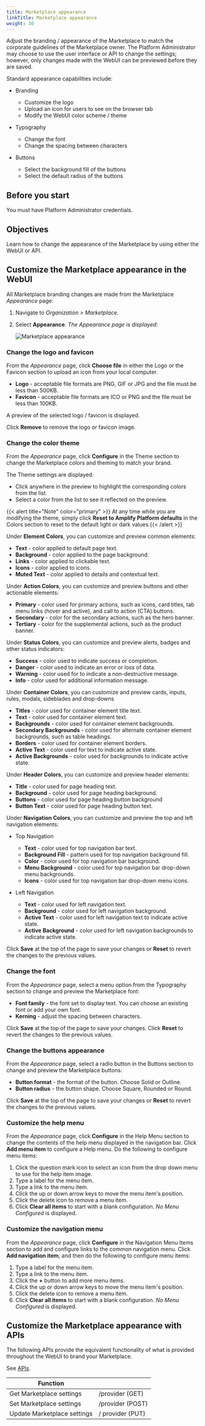 ```yaml
---
title: Marketplace appearance
linkTitle: Marketplace appearance
weight: 30
---
```


Adjust the branding / appearance of the Marketplace to match the corporate guidelines of the Marketplace owner. The Platform Administrator may choose to use the user interface or API to change the settings; however, only changes made with the WebUI can be previewed before they are saved.

Standard appearance capabilities include:

* Branding
    * Customize the logo
    * Upload an icon for users to see on the browser tab
    * Modify the WebUI color scheme / theme

* Typography
    * Change the font
    * Change the spacing between characters

* Buttons
    * Select the background fill of the buttons
    * Select the default radius of the buttons

## Before you start

You must have Platform Administrator credentials.

## Objectives

Learn how to change the appearance of the Marketplace by using either the WebUI or API.

## Customize the Marketplace appearance in the WebUI

All Marketplace branding changes are made from the Marketplace *Appearance* page:

1. Navigate to *Organization > Marketplace*.
2. Select **Appearance**. *The Appearance page is displayed*:

    ![Marketplace appearance](/Images/marketplace/marketplace_appearance.png)

### Change the logo and favicon

From the *Appearance* page, click **Choose file** in either the Logo or the Favicon section to upload an icon from your local computer.

* **Logo** - acceptable file formats are PNG, GIF or JPG and the file must be less than 500KB.
* **Favicon** - acceptable file formats are ICO or PNG and the file must be less than 100KB.

A preview of the selected logo / favicon is displayed.

Click **Remove** to remove the logo or favicon image.

### Change the color theme

From the *Appearance* page, click **Configure** in the Theme section to change the Marketplace colors and theming to match your brand.

The Theme settings are displayed:

* Click anywhere in the preview to highlight the corresponding colors from the list.
* Select a color from the list to see it reflected on the preview.

{{< alert title="Note" color="primary" >}} At any time while you are modifying the theme, simply click **Reset to Amplify Platform defaults** in the Colors section to reset to the default light or dark values.{{< /alert >}}

Under **Element Colors**, you can customize and preview common elements:

* **Text** - color applied to default page text.
* **Background** - color applied to the page background.
* **Links** - color applied to clickable text.
* **Icons** - color applied to icons.
* **Muted Text** - color applied to details and contextual text.

Under **Action Colors**, you can customize and preview buttons and other actionable elements:

* **Primary** - color used for primary actions, such as icons, card titles, tab menu links (hover and active), and call to action (CTA) buttons.
* **Secondary** - color for the secondary actions, such as the hero banner.
* **Tertiary** - color for the supplemental actions, such as the product banner.

Under **Status Colors**, you can customize and preview alerts, badges and other status indicators:

* **Success** - color used to indicate success or completion.
* **Danger** - color used to indicate an error or loss of data.
* **Warning** - color used for to indicate a non-destructive message.
* **Info** - color used for additional information message.

Under **Container Colors**, you can customize and preview cards, inputs, rules, modals, sideblades and drop-downs

* **Titles** - color used for container element title text.
* **Text** - color used for container element text.
* **Backgrounds** - color used for container element backgrounds.
* **Secondary Backgrounds** - color used for alternate container element backgrounds, such as table headings.
* **Borders** - color used for container element borders.
* **Active Text** - color used for text to indicate active state.
* **Active Backgrounds** - color used for backgrounds to indicate active state.

Under **Header Colors**, you can customize and preview header elements:

* **Title** - color used for page heading text.
* **Background** - color used for page heading background.
* **Buttons** - color used for page heading button background
* **Button Text** - color used for page heading button text.

Under **Navigation Colors**, you can customize and preview the top and left navigation elements:

* Top Navigation
    * **Text** - color used for top navigation bar text.
    * **Background Fill** - pattern used for top navigation background fill.
    * **Color** - color used for top navigation bar background.
    * **Menu Background** - color used for top navigation bar drop-down menu backgrounds.
    * **Icons** - color used for top navigation bar drop-down menu icons.

* Left Navigation
    * **Text** - color used for left navigation text.
    * **Background** - color used for left navigation background.
    * **Active Text** - color used for left navigation text to indicate active state.
    * **Active Background** - color used for left navigation backgrounds to indicate active state.

Click **Save** at the top of the page to save your changes or **Reset** to revert the changes to the previous values.

### Change the font

From the *Appearance* page, select a menu option from the Typography section to change and preview the Marketplace font:

* **Font family** - the font set to display text. You can choose an existing font or add your own font.
* **Kerning** - adjust the spacing between characters.

Click **Save** at the top of the page to save your changes. Click **Reset** to revert the changes to the previous values.

### Change the buttons appearance

From the *Appearance* page, select a radio button in the Buttons section to change and preview the Marketplace buttons:

* **Button format** - the format of the button. Choose Solid or Outline.
* **Button radius** - the button shape. Choose Square, Rounded or Round.

Click **Save** at the top of the page to save your changes or **Reset** to revert the changes to the previous values.

### Customize the help menu

From the *Appearance* page, click **Configure** in the Help Menu section to change the contents of the help menu displayed in the navigation bar. Click **Add menu item** to configure a Help menu. Do the following to configure menu items:

1. Click the question mark icon to select an icon from the drop down menu to use for the help item image.
2. Type a label for the menu item.
3. Type a link to the menu item.
4. Click the up or down arrow keys to move the menu item's position.
5. Click the delete icon to remove a menu item.
6. Click **Clear all items** to start with a blank configuration. *No Menu Configured* is displayed.

### Customize the navigation menu

From the *Appearance* page, click **Configure** in the Navigation Menu Items section to add and configure links to the common navigation menu. Click **Add navigation item**, and then do the following to configure menu items:

1. Type a label for the menu item.
2. Type a link to the menu item.
3. Click the **+** button to add more menu items.
4. Click the up or down arrow keys to move the menu item's position.
5. Click the delete icon to remove a menu item.
6. Click **Clear all items** to start with a blank configuration. *No Menu Configured* is displayed.

## Customize the Marketplace appearance with APIs

The following APIs provide the equivalent functionality of what is provided throughout the WebUI to brand your Marketplace.

See [APIs](https://platform.axway.com/api-docs.html#operation/provider_providerFindGroups).

| Function                    |                  |
|-----------------------------|------------------|
| Get Marketplace settings    | /provider (GET)  |
| Set Marketplace settings    | /provider (POST) |
| Update Marketplace settings | / provider (PUT) |

